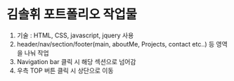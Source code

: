 <h1>김솔휘 포트폴리오 작업물</h1>

<ol>
<li>기술 : HTML, CSS, javascript, jquery 사용</li>
<li>header/nav/section/footer(main, aboutMe, Projects, contact etc..) 등 영역을 나눠 작업</li>
<li>Navigation bar 클릭 시 해당 섹션으로 넘어감</li>
<li>우측 TOP 버튼 클릭 시 상단으로 이동</li>
</ol>
